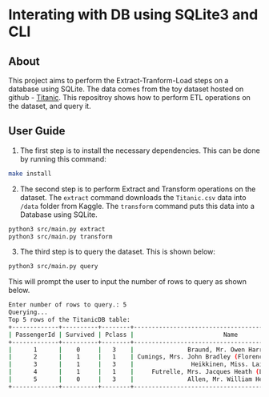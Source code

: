# Interating with DB using SQLite3 and CLI

## About

This project aims to perform the Extract-Tranform-Load steps on a database using SQLite. The data comes from the toy dataset hosted on github - [Titanic](https://github.com/quantumsnowball/toy-datasets-collections/blob/master/titanic/titanic.csv). This repositroy shows how to perform ETL operations on the dataset, and query it.

## User Guide

1. The first step is to install the necessary dependencies. This can be done by running this command:
```bash
make install
```
2. The second step is to perform Extract and Transform operations on the dataset. The `extract` command downloads the `Titanic.csv` data into `/data` folder from Kaggle. The `transform` command puts this data into a Database using SQLite. 
```bash
python3 src/main.py extract
python3 src/main.py transform
```
3. The third step is to query the dataset. This is shown below:
```bash
python3 src/main.py query
```
This will prompt the user to input the number of rows to query as shown below.

```bash
Enter number of rows to query.: 5
Querying...
Top 5 rows of the TitanicDB table:
+-------------+----------+--------+-----------------------------------------------------+--------+-----+-------+-------+------------------+---------+-------+----------+
| PassengerId | Survived | Pclass |                         Name                        |  Sex   | Age | SibSp | Parch |      Ticket      |   Fare  | Cabin | Embarked |
+-------------+----------+--------+-----------------------------------------------------+--------+-----+-------+-------+------------------+---------+-------+----------+
|      1      |    0     |   3    |               Braund, Mr. Owen Harris               |  male  |  22 |   1   |   0   |    A/5 21171     |   7.25  |       |    S     |
|      2      |    1     |   1    | Cumings, Mrs. John Bradley (Florence Briggs Thayer) | female |  38 |   1   |   0   |     PC 17599     | 71.2833 |  C85  |    C     |
|      3      |    1     |   3    |                Heikkinen, Miss. Laina               | female |  26 |   0   |   0   | STON/O2. 3101282 |  7.925  |       |    S     |
|      4      |    1     |   1    |     Futrelle, Mrs. Jacques Heath (Lily May Peel)    | female |  35 |   1   |   0   |      113803      |   53.1  |  C123 |    S     |
|      5      |    0     |   3    |               Allen, Mr. William Henry              |  male  |  35 |   0   |   0   |      373450      |   8.05  |       |    S     |
+-------------+----------+--------+-----------------------------------------------------+--------+-----+-------+-------+------------------+---------+-------+----------+
```


